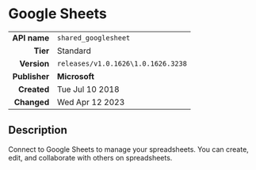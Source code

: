 # Google Sheets
| | |
|-:|-|
|**API name**|`shared_googlesheet`|
|**Tier**|Standard|
|**Version**|`releases/v1.0.1626\1.0.1626.3238`|
|**Publisher**|**Microsoft**|
|**Created**|Tue Jul 10 2018|
|**Changed**|Wed Apr 12 2023|

## Description
Connect to Google Sheets to manage your spreadsheets. You can create, edit, and collaborate with others on spreadsheets.
